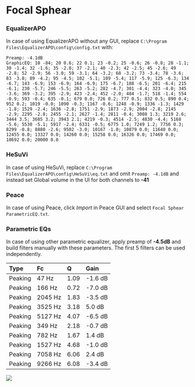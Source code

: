 # Focal Sphear

### EqualizerAPO
In case of using EqualizerAPO without any GUI, replace `C:\Program Files\EqualizerAPO\config\config.txt`
with:
```
Preamp: -4.1dB
GraphicEQ: 10 -84; 20 0.6; 22 0.1; 23 -0.2; 25 -0.6; 26 -0.8; 28 -1.1; 30 -1.4; 32 -1.6; 35 -2.0; 37 -2.1; 40 -2.3; 42 -2.5; 45 -2.6; 49 -2.8; 52 -2.9; 56 -3.0; 59 -3.1; 64 -3.2; 68 -3.2; 73 -3.4; 78 -3.6; 83 -3.8; 89 -4.2; 95 -4.5; 102 -5.1; 109 -5.4; 117 -5.9; 125 -6.3; 134 -6.7; 143 -6.9; 153 -6.9; 164 -6.9; 175 -6.7; 188 -6.5; 201 -6.4; 215 -6.1; 230 -5.7; 246 -5.5; 263 -5.2; 282 -4.7; 301 -4.4; 323 -4.0; 345 -3.6; 369 -3.2; 395 -2.9; 423 -2.4; 452 -2.0; 484 -1.7; 518 -1.4; 554 -0.9; 593 -0.4; 635 -0.1; 679 0.0; 726 0.2; 777 0.5; 832 0.5; 890 0.4; 952 0.2; 1019 -0.0; 1090 -0.3; 1167 -0.6; 1248 -0.9; 1336 -1.3; 1429 -1.8; 1529 -2.4; 1636 -2.8; 1751 -2.9; 1873 -2.9; 2004 -2.8; 2145 -2.9; 2295 -2.8; 2455 -2.1; 2627 -1.4; 2811 -0.4; 3008 1.3; 3219 2.6; 3444 3.5; 3685 3.2; 3943 2.1; 4219 -0.3; 4514 -2.5; 4830 -4.4; 5168 -5.6; 5530 -5.1; 5917 -2.4; 6331 -0.5; 6775 1.0; 7249 1.2; 7756 0.3; 8299 -0.8; 8880 -2.6; 9502 -3.0; 10167 -1.0; 10879 0.0; 11640 0.0; 12455 0.0; 13327 0.0; 14260 0.0; 15258 0.0; 16326 0.0; 17469 0.0; 18692 0.0; 20000 0.0
```

### HeSuVi
In case of using HeSuVi, replace `C:\Program Files\EqualizerAPO\config\HeSuVi\eq.txt` and omit `Preamp:
-4.1dB` and instead set Global volume in the UI for both channels to **-41**

### Peace
In case of using Peace, click *Import* in Peace GUI and select `Focal Sphear ParametricEQ.txt`.

### Parametric EQs
In case of using other parametric equalizer, apply preamp of **-4.5dB** and build filters manually with
these parameters. The first 5 filters can be used independently.

| Type    | Fc      |    Q | Gain    |
|:--------|:--------|:-----|:--------|
| Peaking | 47 Hz   | 1.09 | -1.6 dB |
| Peaking | 166 Hz  | 0.72 | -7.0 dB |
| Peaking | 2045 Hz | 1.83 | -3.5 dB |
| Peaking | 3525 Hz | 3.18 | 5.0 dB  |
| Peaking | 5127 Hz | 4.07 | -6.5 dB |
| Peaking | 349 Hz  | 2.18 | -0.7 dB |
| Peaking | 782 Hz  | 1.67 | 1.4 dB  |
| Peaking | 1527 Hz | 4.68 | -1.0 dB |
| Peaking | 7058 Hz | 6.06 | 2.4 dB  |
| Peaking | 9266 Hz | 6.08 | -3.4 dB |

![](https://raw.githubusercontent.com/jaakkopasanen/AutoEq/master/results/innerfidelity/sbaf-serious/Focal%20Sphear/Focal%20Sphear.png)